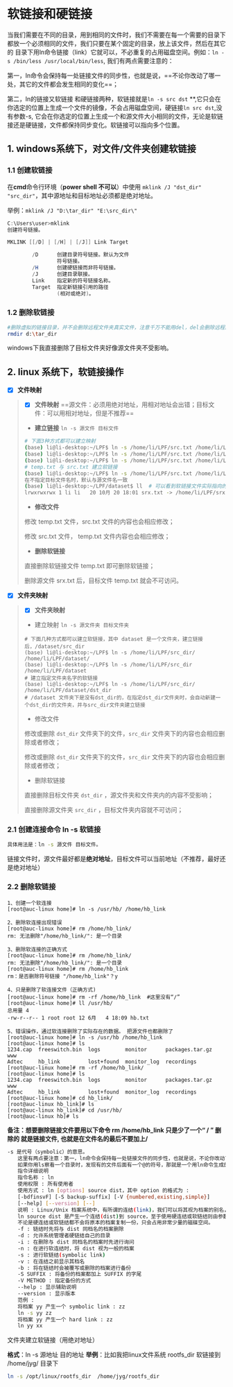 # 软链接和硬链接

当我们需要在不同的目录，用到相同的文件时，我们不需要在每一个需要的目录下都放一个必须相同的文件，我们只要在某个固定的目录，放上该文件，然后在其它的 目录下用ln命令链接（link）它就可以，不必重复的占用磁盘空间。例如：`ln -s /bin/less /usr/local/bin/less`, 我们有两点需要注意的：

第一，ln命令会保持每一处链接文件的同步性，也就是说，==不论你改动了哪一处，其它的文件都会发生相同的变化==；

第二，ln的链接又软链接 和硬链接两种，软链接就是`ln -s src dst` **,它只会在你选定的位置上生成一个文件的镜像，不会占用磁盘空间，硬链接`ln src dst`,没有参数-s, 它会在你选定的位置上生成一个和源文件大小相同的文件，无论是软链接还是硬链接，文件都保持同步变化。软链接可以指向多个位置。

## 1. windows系统下，对文件/文件夹创建软链接

### 1.1 创建软链接

在**cmd**命令行环境（**power shell 不可以**）中使用 `mklink /J "dst_dir" "src_dir"`，其中源地址和目标地址必须都是绝对地址。

举例：`mklink /J "D:\tar_dir" "E:\src_dir\"`

```powershell
C:\Users\user>mklink
创建符号链接。

MKLINK [[/D] | [/H] | [/J]] Link Target

        /D      创建目录符号链接。默认为文件
                符号链接。
        /H      创建硬链接而非符号链接。
        /J      创建目录联接。
        Link    指定新的符号链接名称。
        Target  指定新链接引用的路径
                (相对或绝对)。
```

### 1.2 删除软链接

```bash
#删除虚拟的链接目录，并不会删除远程文件夹真实文件，注意千万不能用del，del会删除远程的真实文件。
rmdir d:\tar_dir
```

windows下我直接删除了目标文件夹好像源文件夹不受影响。

## 2. linux 系统下，软链接操作

- [x] **文件映射**

>- [x] **文件映射** ==源文件：必须用绝对地址，用相对地址会出错；目标文件：可以用相对地址，但是不推荐==
>- **建立链接**  `ln -s 源文件 目标文件`
>
>```bash
># 下面3种方式都可以建立映射
>(base) li@li-desktop:~/LPF$ ln -s /home/li/LPF/src.txt /home/li/LPF/dataset/src.txt
>(base) li@li-desktop:~/LPF$ ln -s /home/li/LPF/src.txt /home/li/LPF/dataset/
>(base) li@li-desktop:~/LPF$ ln -s /home/li/LPF/src.txt /home/li/LPF/dataset
># temp.txt 与 src.txt 建立软链接
>(base) li@li-desktop:~/LPF$ ln -s /home/li/LPF/src.txt /home/li/LPF/dataset/temp.txt
>在不指定目标文件名时，默认与源文件名一致
>(base) li@li-desktop:~/LPF/dataset$ ll  # 可以看到软链接文件实际指向的位置
>lrwxrwxrwx 1 li li   20 10月 20 18:01 srx.txt -> /home/li/LPF/srx.txt*
>```
>
>- **修改文件**
>
>  修改 temp.txt 文件，src.txt 文件的内容也会相应修改；
>
>  修改 src.txt 文件， temp.txt 文件内容也会相应修改；
>
>- **删除软链接**
>
>  直接删除软链接文件 temp.txt 即可删除软链接；
>
>  删除源文件 srx.txt 后，目标文件 temp.txt 就会不可访问。

- [x] **文件夹映射**

>- [x] **文件夹映射**
>
>- 建立映射 `ln -s 源文件夹 目标文件夹`
>
>```shell
># 下面几种方式都可以建立软链接，其中 dataset 是一个文件夹，建立链接后，/dataset/src_dir
>(base) li@li-desktop:~/LPF$ ln -s /home/li/LPF/src_dir/ /home/li/LPF/dataset/
>(base) li@li-desktop:~/LPF$ ln -s /home/li/LPF/src_dir /home/li/LPF/dataset
># 建立指定文件夹名字的软链接
>(base) li@li-desktop:~/LPF$ ln -s /home/li/LPF/src_dir/ /home/li/LPF/dataset/dst_dir
># /dataset 文件夹下是没有dst_dir的，在指定dst_dir文件夹时，会自动新建一个dst_dir的文件夹，并与src_dir文件夹建立链接
>```
>
>- 修改文件
>
>  修改或删除 `dst_dir` 文件夹下的文件，`src_dir` 文件夹下的内容也会相应删除或者修改；
>
>  修改或删除 `dst_dir` 文件夹下的文件，`src_dir` 文件夹下的内容也会相应删除或者修改；
>
>- 删除软链接
>
>  直接删除目标文件夹 `dst_dir` ，源文件夹和文件夹内的内容不受影响；
>
>  直接删除源文件夹 `src_dir` ，目标文件夹内容就不可访问；









### 2.1 创建连接命令 ln -s 软链接

```bash
具体用法是：ln -s 源文件 目标文件。
```

链接文件时，源文件最好都是**绝对地址**，目标文件可以当前地址（不推荐，最好还是绝对地址）

### 2.2 删除软链接

```shell
1、创建一个软连接
[root@auc-linux home]# ln -s /usr/hb/ /home/hb_link 

2、删除软连接出现错误
[root@auc-linux home]# rm /home/hb_link/
rm: 无法删除"/home/hb_link/": 是一个目录 

3、删除软连接的正确方式
[root@auc-linux home]# rm /home/hb_link/
rm: 无法删除"/home/hb_link/": 是一个目录
[root@auc-linux home]# rm /home/hb_link
rm：是否删除符号链接 "/home/hb_link"？y 

4、只是删除了软连接文件（正确方式)
[root@auc-linux home]# rm -rf /home/hb_link  #这里没有“/”
[root@auc-linux home]# ll /usr/hb/
总用量 4
-rw-r--r-- 1 root root 12 6月   4 18:09 hb.txt 

5、错误操作，通过软连接删除了实际存在的数据。 把源文件也都删除了
[root@auc-linux home]# ln -s /usr/hb /home/hb_link
[root@auc-linux home]# ls
1234.cap  freeswitch.bin  logs        monitor      packages.tar.gz  www
Adtec     hb_link         lost+found  monitor_log  recordings
[root@auc-linux home]# rm -rf /home/hb_link/
[root@auc-linux home]# ls
1234.cap  freeswitch.bin  logs        monitor      packages.tar.gz  www
Adtec     hb_link         lost+found  monitor_log  recordings
[root@auc-linux home]# cd hb_link/
[root@auc-linux hb_link]# ls
[root@auc-linux hb_link]# cd /usr/hb/
[root@auc-linux hb]# ls
```

**备注：想要删除链接文件要用以下命令 rm   /home/hb_link 只是少了一个“ / ” 删除的 就是链接文件, 也就是在文件名的最后不要加上/**



```bash
-s 是代号（symbolic）的意思。
　　这里有两点要注意：第一，ln命令会保持每一处链接文件的同步性，也就是说，不论你改动了哪一处，其它的文件都会发生相同的变化；第二，ln的链接又软链接和硬链接两种，软链接就是ln –s ** **，它只会在你选定的位置上生成一个文件的镜像，不会占用磁盘空间，硬链接ln ** **，没有参数-s， 它会在你选定的位置上生成一个和源文件大小相同的文件，无论是软链接还是硬链接，文件都保持同步变化。
　　如果你用ls察看一个目录时，发现有的文件后面有一个@的符号，那就是一个用ln命令生成的文件，用ls –l命令去察看，就可以看到显示的link的路径了。
　　指令详细说明
　　指令名称 : ln
　　使用权限 : 所有使用者
　　使用方式 : ln [options] source dist，其中 option 的格式为 :
　　[-bdfinsvF] [-S backup-suffix] [-V {numbered,existing,simple}]
　　[--help] [--version] [--]
　　说明 : Linux/Unix 档案系统中，有所谓的连结(link)，我们可以将其视为档案的别名，而连结又可分为两种 : 硬连结(hard link)与软连结(symbolic link)，硬连结的意思是一个档案可以有多个名称，而软连结的方式则是产生一个特殊的档案，该档案的内容是指向另一个档案的位置。硬连结是存在同一个档案系统中，而软连结却可以跨越不同的档案系统。
　　ln source dist 是产生一个连结(dist)到 source，至于使用硬连结或软链结则由参数决定。
　　不论是硬连结或软链结都不会将原本的档案复制一份，只会占用非常少量的磁碟空间。
　　-f : 链结时先将与 dist 同档名的档案删除
　　-d : 允许系统管理者硬链结自己的目录
　　-i : 在删除与 dist 同档名的档案时先进行询问
　　-n : 在进行软连结时，将 dist 视为一般的档案
　　-s : 进行软链结(symbolic link)
　　-v : 在连结之前显示其档名
　　-b : 将在链结时会被覆写或删除的档案进行备份
　　-S SUFFIX : 将备份的档案都加上 SUFFIX 的字尾
　　-V METHOD : 指定备份的方式
　　--help : 显示辅助说明
　　--version : 显示版本
　　范例 :
　　将档案 yy 产生一个 symbolic link : zz
　　ln -s yy zz
　　将档案 yy 产生一个 hard link : zz
　　ln yy xx
```

文件夹建立软链接（用绝对地址）

**格式**：ln -s 源地址  目的地址
 **举例**：比如我把linux文件系统 rootfs_dir 软链接到 /home/jyg/ 目录下

```bash
ln -s /opt/linux/rootfs_dir  /home/jyg/rootfs_dir
```

